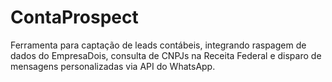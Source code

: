 # ContaProspect
Ferramenta para captação de leads contábeis, integrando raspagem de dados do EmpresaDois, consulta de CNPJs na Receita Federal e disparo de mensagens personalizadas via API do WhatsApp.
